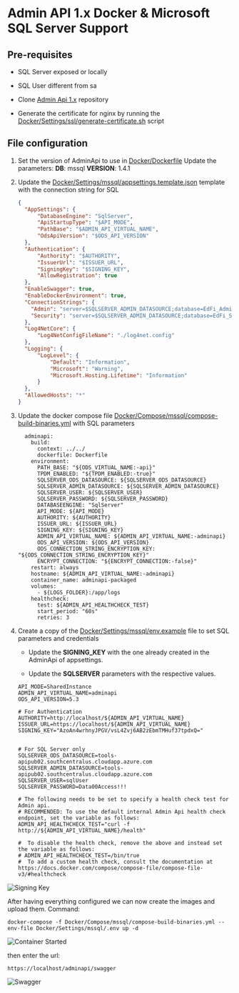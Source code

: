 # Admin API 1.x Docker & Microsoft SQL Server Support

## Pre-requisites

* SQL Server exposed or locally

* SQL User different from sa

* Clone [Admin Api 1.x](https://github.com/Ed-Fi-Alliance-OSS/AdminAPI-1.x)
    repository

* Generate the certificate for nginx by running the
    [Docker/Settings/ssl/generate-certificate.sh](https://github.com/Ed-Fi-Alliance-OSS/AdminAPI-1.x/tree/main/Docker/Settings/ssl)
    script

## File configuration

1. Set the version of AdminApi to use in
    [Docker/Dockerfile](https://github.com/Ed-Fi-Alliance-OSS/AdminAPI-1.x/blob/main/Docker/api.mssql.Dockerfile)
    Update the parameters: **DB**: mssql **VERSION**: 1.4.1

2. Update the
    [Docker/Settings/mssql/appsettings.template.json](https://github.com/Ed-Fi-Alliance-OSS/AdminAPI-1.x/blob/main/Docker/Settings/mssql/appsettings.template.json)
    template with the connection string for SQL

    ```json
    {
      "AppSettings": {
          "DatabaseEngine": "SqlServer",
          "ApiStartupType": "$API_MODE",
          "PathBase": "$ADMIN_API_VIRTUAL_NAME",
          "OdsApiVersion": "$ODS_API_VERSION"
      },
      "Authentication": {
          "Authority": "$AUTHORITY",
          "IssuerUrl": "$ISSUER_URL",
          "SigningKey": "$SIGNING_KEY",
          "AllowRegistration": true
      },
      "EnableSwagger": true,
      "EnableDockerEnvironment": true,
      "ConnectionStrings": {
        "Admin": "server=$SQLSERVER_ADMIN_DATASOURCE;database=EdFi_Admin;User Id=$SQLSERVER_USER;Password=$SQLSERVER_PASSWORD;Integrated Security=false;Application Name=Ed-Fi ODS/API AdminApi;Encrypt=false",
        "Security": "server=$SQLSERVER_ADMIN_DATASOURCE;database=EdFi_Security;User Id=$SQLSERVER_USER;Password=$SQLSERVER_PASSWORD;Integrated Security=false;Application Name=Ed-Fi ODS/API AdminApi;Encrypt=false"
      },
      "Log4NetCore": {
          "Log4NetConfigFileName": "./log4net.config"
      },
      "Logging": {
          "LogLevel": {
              "Default": "Information",
              "Microsoft": "Warning",
              "Microsoft.Hosting.Lifetime": "Information"
          }
      },
      "AllowedHosts": "*"
    }

    ```

3. Update the docker compose file
    [Docker/Compose/mssql/compose-build-binaries.yml](https://github.com/Ed-Fi-Alliance-OSS/AdminAPI-1.x/blob/main/Docker/Compose/mssql/compose-build-binaries.yml)
    with SQL parameters

    ```docker
      adminapi:
        build:
          context: ../../
          dockerfile: Dockerfile
        environment:
          PATH_BASE: "${ODS_VIRTUAL_NAME:-api}"
          TPDM_ENABLED: "${TPDM_ENABLED:-true}"
          SQLSERVER_ODS_DATASOURCE: ${SQLSERVER_ODS_DATASOURCE}
          SQLSERVER_ADMIN_DATASOURCE: ${SQLSERVER_ADMIN_DATASOURCE}
          SQLSERVER_USER: ${SQLSERVER_USER}
          SQLSERVER_PASSWORD: ${SQLSERVER_PASSWORD}
          DATABASEENGINE: "SqlServer"
          API_MODE: ${API_MODE}
          AUTHORITY: ${AUTHORITY}
          ISSUER_URL: ${ISSUER_URL}
          SIGNING_KEY: ${SIGNING_KEY}
          ADMIN_API_VIRTUAL_NAME: ${ADMIN_API_VIRTUAL_NAME:-adminapi}
          ODS_API_VERSION: ${ODS_API_VERSION}
          ODS_CONNECTION_STRING_ENCRYPTION_KEY: "${ODS_CONNECTION_STRING_ENCRYPTION_KEY}"
          ENCRYPT_CONNECTION: "${ENCRYPT_CONNECTION:-false}"
        restart: always
        hostname: ${ADMIN_API_VIRTUAL_NAME:-adminapi}
        container_name: adminapi-packaged
        volumes:
          - ${LOGS_FOLDER}:/app/logs
        healthcheck:
          test: ${ADMIN_API_HEALTHCHECK_TEST}
          start_period: "60s"
          retries: 3
    ```

4. Create a copy of the
    [Docker/Settings/mssql/env.example](https://github.com/Ed-Fi-Alliance-OSS/AdminAPI-1.x/blob/main/Docker/Settings/mssql/env.example)
    file to set SQL parameters and credentials

    * Update the **SIGNING\_KEY** with the one already created in the AdminApi
        of appsettings.

    * Update the **SQLSERVER** parameters with the respective values.

    ```docker
    API_MODE=SharedInstance
    ADMIN_API_VIRTUAL_NAME=adminapi
    ODS_API_VERSION=5.3

    # For Authentication
    AUTHORITY=http://localhost/${ADMIN_API_VIRTUAL_NAME}
    ISSUER_URL=https://localhost/${ADMIN_API_VIRTUAL_NAME}
    SIGNING_KEY="AzoAn4wrhnyJPGV/vsL4Zvj6AB2zEbmTMHuf37tpdxQ="


    # For SQL Server only
    SQLSERVER_ODS_DATASOURCE=tools-apipub02.southcentralus.cloudapp.azure.com
    SQLSERVER_ADMIN_DATASOURCE=tools-apipub02.southcentralus.cloudapp.azure.com
    SQLSERVER_USER=sqlUser
    SQLSERVER_PASSWORD=Data00Access!!!

    # The following needs to be set to specify a health check test for Admin api.
    # RECOMMENDED: To use the default internal Admin Api health check endpoint, set the variable as follows:
    ADMIN_API_HEALTHCHECK_TEST="curl -f http://${ADMIN_API_VIRTUAL_NAME}/health"

    #  To disable the health check, remove the above and instead set the variable as follows:
    # ADMIN_API_HEALTHCHECK_TEST=/bin/true
    #  To add a custom health check, consult the documentation at https://docs.docker.com/compose/compose-file/compose-file-v3/#healthcheck

    ```

![Signing Key](https://odsassets.blob.core.windows.net/public/docs.ed-fi.org/reference/3-admin-api/img/technical-information/Screenshot%202024-06-28%20at%206.59.40%E2%80%AFPM.png)

After having everything configured we can now create the images and upload them.
Command:

```shell
docker-compose -f Docker/Compose/mssql/compose-build-binaries.yml --env-file Docker/Settings/mssql/.env up -d
```

![Container Started](https://odsassets.blob.core.windows.net/public/docs.ed-fi.org/reference/3-admin-api/img/technical-information/Screenshot%202024-06-28%20at%206.45.15%E2%80%AFPM.png)

then enter the url:

```shell
https://localhost/adminapi/swagger
```

![Swagger](https://odsassets.blob.core.windows.net/public/docs.ed-fi.org/reference/3-admin-api/img/technical-information/Screenshot%202024-06-28%20at%206.53.19%E2%80%AFPM.png)
